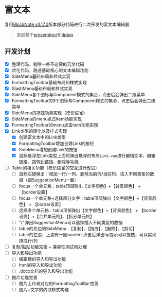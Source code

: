 # 富文本

复用[BlockNote v0.17.0](https://github.com/TypeCellOS/BlockNote)版本部分代码进行二次开发的富文本编辑器

> 底层基于[prosemirror](https://prosemirror.net/)和[tiptap](https://tiptap.dev/)


## 开发计划
- [X] 整理代码，剔除一些不必要的冗余代码
- [X] 优化代码，跑通基础核心的文本编辑功能
- [X] SideMenu基础布局和样式实现
- [X] FormattingToolbar基础布局和样式实现
- [X] SlashMenu基础布局和样式实现
- [X] SideMenu各个图标与Component模式的集合，点击后会弹出二级菜单
- [X] FormattingToolbar的3个图标与Component模式的集合，点击后会弹出二级菜单
- [X] SideMenu的拖拽功能实现（模仿语雀）
- [X] SideMenu的menu点击item功能实现
- [X] FormattingToolbar的menu点击item功能实现
- [X] Link类型的转化以及样式实现
  - [X] 创建富文本中的Link类型
  - [X] FormattingToolbar增加创建Link的按钮
  - [X] SideMenu增加创建Link的按钮
  - [X] 鼠标悬浮在Link类型上面时弹出悬浮的布局`Link.vue`进行编辑文本、编辑链接、跳转到链接、删除等功能
- [ ] Table的相关功能（模仿语雀的交互进行改进）
  - [ ] 鼠标右键弹出：增加一行/一列、删除当前行/当前列、插入不同类型的数据（跟SuggestionMenu一致)
  - [ ] focus一个单元格：table顶部弹出【文字颜色】+【背景颜色】 + 【border设置】
  - [ ] focus一个单元格+选择部分文字：table顶部弹出【文字颜色】+【背景颜色】 + 【border设置】
  - [ ] 选择多个单元格：table顶部弹出【文字颜色】+【背景颜色】 + 【border设置】+【合并单元格】、【拆分单元格】
  - [ ] "/"弹出SuggestionMenu可以选择插入不同类型的数据
  - [ ] table的左边的SideMenu: 【复制】、【拖拽】、【删除】、【剪切】
  - [ ] table的左边、上边有一圈border: 点击后弹出tip提示可以拖拽，可以实现拖拽行/列
- [ ] 复制/黏贴功能完善 + 兼容性测试和处理
- [ ] 导入和导出功能
  - [ ] 编辑器的导入和导出功能
  - [ ] html的导入和导出功能
  - [ ] .docx文档的导入和导出功能
- [ ] 图片功能完善
  - [ ] 图片上传和对应的FormattingToolBar完善
  - [ ] 图片+文字的内联模式构建